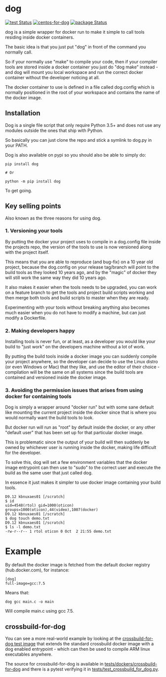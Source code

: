 # dog

[![test Status](https://github.com/rasmus-toftdahl-olesen/dog/workflows/test/badge.svg)](https://github.com/rasmus-toftdahl-olesen/dog/actions?query=workflow%3Atest)
[![centos-for-dog](https://github.com/rasmus-toftdahl-olesen/dog/workflows/centos-for-dog/badge.svg)](https://github.com/rasmus-toftdahl-olesen/dog/actions?query=workflow%3Acentos-for-dog)
[![package Status](https://github.com/rasmus-toftdahl-olesen/dog/workflows/package/badge.svg)](https://github.com/rasmus-toftdahl-olesen/dog/actions?query=workflow%3Apackage)

dog is a simple wrapper for docker run to make it simple to call tools residing inside docker containers.

The basic idea is that you just put "dog" in front of the command you normally call.

So if your normally use "make" to compile your code, then if your compiler tools
are stored inside a docker container you just do "dog make" instead - and dog
will mount you local workspace and run the correct docker container without the
developer noticing at all.

The docker container to use is defined in a file called dog.config which is
normally positioned in the root of your workspace and contains the name of the
docker image.

## Installation

Dog is a single file script that only require Python 3.5+ and does not use any 
modules outside the ones that ship with Python.

So basically you can just clone the repo and stick a symlink to dog.py in your PATH.

Dog is also available on pypi so you should also be able to simply do:

```
pip install dog

# Or

python -m pip install dog
``` 
To get going.


## Key selling points

Also known as the three reasons for using dog.

### 1. Versioning your tools

By putting the docker your project uses to compile in a dog.config file inside the projects repo, the version of the tools to use is now versioned along with the project itself.

This means that you are able to reproduce (and bug-fix) on a 10 year old project, because the dog.config on your release tag/branch will point to the build tools as they looked 10 years ago, and by the "magic" of docker they will still work the same way they did 10 years ago.

It also makes it easier when the tools needs to be upgraded, you can work on a feature branch to get the tools and project build scripts working and then merge both tools and build scripts to master when they are ready.

Experimenting with your tools without breaking anything also becomes much easier when you do not have to modify a machine, but can just modify a Dockerfile.


### 2. Making developers happy

Installing tools is never fun, or at least, as a developer you would like your build to "just work" on the developers machine without a lot of work.

By putting the build tools inside a docker image you can suddenly compile your project anywhere, so the developer can decide to use the Linux distro (or even Windows or Mac) that they like, and use the editor of their choice - compilation will be the same on all systems since the build tools are contained and versioned inside the docker image.


### 3. Avoiding the permission issues that arises from using docker for containing tools

Dog is simply a wrapper around "docker run" but with some sane default like mounting the current project inside the docker since that is where you would normally want the build tools to look.

But docker run will run as "root" by default inside the docker, or any other "default user" that has been set up for that particular docker image.

This is problematic since the output of your build will then suddenly be owned by whichever user is running inside the docker, making life difficult for the developer.

To solve this, dog will set a few environment variables that the docker image entrypoint can then use to "sudo" to the correct user and execute the build as the same user that just called dog.

In essence it just makes it simpler to use docker image containing your build tools.

```
D9.12 kbnuxaes01 [/scratch]
$ id
uid=4548(rtol) gid=1000(oticon) groups=1000(oticon),44(video),1007(docker)
D9.12 kbnuxaes01 [/scratch]
$ dog touch demo.txt
D9.12 kbnuxaes01 [/scratch]
$ ls -l demo.txt
-rw-r--r-- 1 rtol oticon 0 Oct  2 21:55 demo.txt
```

# Example

By default the docker image is fetched from the default docker registry (hub.docker.com),
for instance:

```
[dog]
full-image=gcc:7.5
```


Means that:

```
dog gcc main.c -o main

```

Will compile main.c using gcc 7.5.

## crossbuild-for-dog

You can see a more real-world example by looking at the [crossbuild-for-dog test image](https://hub.docker.com/repository/docker/rtol/crossbuild-for-dog) that extends the standard crossbuild docker image with a dog enabled entrypoint - which can then be used to compile ARM linux executables anywhere.

The source for crossbuild-for-dog is available in [tests/dockers/crossbuild-for-dog](tests/dockers/crossbuild-for-dog) and there is a pytest verifying it in [tests/test_crossbuild_for_dog.py](tests/test_crossbuild_for_dog.py).
